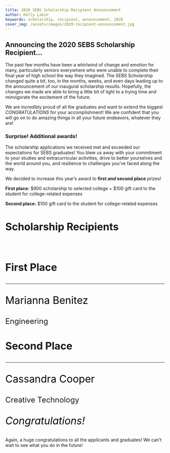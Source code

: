 ```yaml
---
title: 2020 SEBS Scholarship Recipient Announcement
author: Holly Lakin
keywords: scholarship, recipient, announcement, 2020
cover_img: /assets/images/2020-recipient-announcement.jpg
---
```


## Announcing the 2020 SEBS Scholarship Recipient…

The past few months have been a whirlwind of change and emotion for many, particularly seniors everywhere who were unable to complete their final year of high school the way they imagined. The SEBS Scholarship changed quite a bit, too, in the months, weeks, and even days leading up to the announcement of our inaugural scholarship results. Hopefully, the changes we made are able to bring a little bit of light to a trying time and reinvigorate the excitement of the future.

We are incredibly proud of all the graduates and want to extend the biggest *CONGRATULATIONS* for your accomplishment! We are confident that you will go on to do amazing things in all your future endeavors, whatever they are!

### Surprise! Additional awards!

The scholarship applications we received met and exceeded our expectations for SEBS graduates! You blew us away with your commitment to your studies and extracurricular activities, drive to better yourselves and the world around you, and resilience to challenges you’ve faced along the way.

We decided to increase this year’s award to **first *and* second place** prizes!
 
**First place:** $900 scholarship to selected college + $100 gift card to the student for college-related expenses

**Second place:** $100 gift card to the student for college-related expenses

<div class="text-center mt-5">
<h2 style="font-size: 2rem;">Scholarship Recipients</h2>
<br>
<div class="mb-5">
<h3 style="font-size: 2rem;">First Place</h3>
<hr> 
<p style="font-size: 2rem;color: black;">Marianna Benitez</p>
<p style="font-size: 1.5rem;">Engineering</p>
</div>
<div class="mb-5">
<h3 style="font-size: 2rem;">Second Place</h3>
<hr>
<p style="font-size: 2rem;color: black;">Cassandra Cooper</p>
<p style="font-size: 1.5rem;">Creative Technology</p>
</div>
<p style="font-size: 2rem;color: black;" class="mb-5"><i>Congratulations!</i></p>
</div>

Again, a huge congratulations to all the applicants and graduates! We can’t wait to see what you do in the future!

